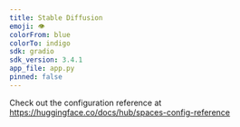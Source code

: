 ```yaml
---
title: Stable Diffusion
emoji: 👁
colorFrom: blue
colorTo: indigo
sdk: gradio
sdk_version: 3.4.1
app_file: app.py
pinned: false
---
```


Check out the configuration reference at https://huggingface.co/docs/hub/spaces-config-reference
